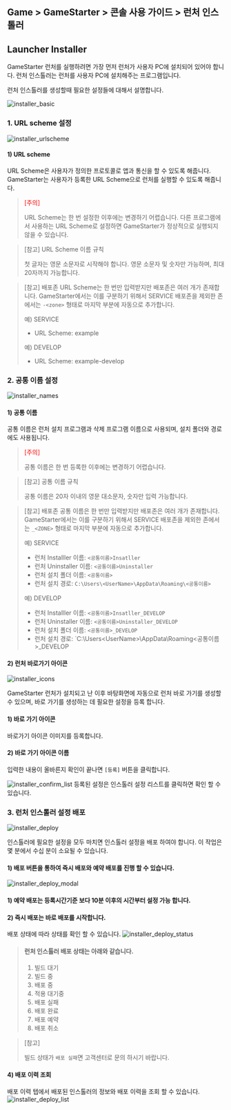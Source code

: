## Game > GameStarter > 콘솔 사용 가이드 > 런처 인스톨러

## Launcher Installer

GameStarter 런처를 실행하려면 가장 먼저 런처가 사용자 PC에 설치되어 있어야 합니다.
런처 인스톨러는 런처를 사용자 PC에 설치해주는 프로그램입니다.

런처 인스톨러를 생성할때 필요한 설정들에 대해서 설명합니다.

![installer_basic](https://kr1-api-object-storage.nhncloudservice.com/v1/AUTH_2acdfabf4efe4efc8a04c00b348110c9/cdn_origin/prod_gamestarter/console/installer/gamestarter_installer_basic_250717.png)

### 1. URL scheme 설정
![installer_urlscheme](https://kr1-api-object-storage.nhncloudservice.com/v1/AUTH_2acdfabf4efe4efc8a04c00b348110c9/cdn_origin/prod_gamestarter/console/installer/gamestarter_installer_url_scheme_250717.png)

#### 1) URL scheme

URL Scheme은 사용자가 정의한 프로토콜로 앱과 통신을 할 수 있도록 해줍니다.
GameStarter는 사용자가 등록한 URL Scheme으로 런처를 실행할 수 있도록 해줍니다.

> <font color="red">[주의]</font><br/>
>
> URL Scheme는 한 번 설정한 이후에는 변경하기 어렵습니다.
> 다른 프로그램에서 사용하는 URL Scheme로 설정하면 GameStarter가 정상적으로 실행되지 않을 수 있습니다.


> [참고] URL Scheme 이름 규칙
> 
> 첫 글자는 영문 소문자로 시작해야 합니다.
> 영문 소문자 및 숫자만 가능하며, 최대 20자까지 가능합니다.


> [참고] 배포존
> URL Scheme는 한 번만 입력받지만 배포존은 여러 개가 존재합니다.
> GameStarter에서는 이를 구분하기 위해서 SERVICE 배포존을 제외한 존에서는 `-<zone>` 형태로 마지막 부분에 자동으로 추가합니다.
> 
> 예) SERVICE
> - URL Scheme: example
> 
> 예) DEVELOP
> - URL Scheme: example-develop

### 2. 공통 이름 설정
![installer_names](https://kr1-api-object-storage.nhncloudservice.com/v1/AUTH_2acdfabf4efe4efc8a04c00b348110c9/cdn_origin/prod_gamestarter/console/installer/gamestarter_installer_name_250717.png)

#### 1) 공통 이름
공통 이름은 런처 설치 프로그램과 삭제 프로그램 이름으로 사용되며, 설치 폴더와 경로에도 사용됩니다.

> <font color="red">[주의]</font><br/>
>
> 공통 이름은 한 번 등록한 이후에는 변경하기 어렵습니다.

> [참고] 공통 이름 규칙
> 
> 공통 이름은 20자 이내의 영문 대소문자, 숫자만 입력 가능합니다.

> [참고] 배포존
> 공통 이름은 한 번만 입력받지만 배포존은 여러 개가 존재합니다.
> GameStarter에서는 이를 구분하기 위해서 SERVICE 배포존을 제외한 존에서는 `_<ZONE>` 형태로 마지막 부분에 자동으로 추가합니다.
> 
> 예) SERVICE
> - 런처 Installler 이름: `<공통이름>Insatller`
> - 런처 Uninstaller 이름: `<공통이름>Uninstaller`
> - 런처 설치 폴더 이름: `<공통이름>`
> - 런처 설치 경로: `C:\Users\<UserName>\AppData\Roaming\<공통이름>`
>
> 예) DEVELOP
> - 런처 Installler 이름: `<공통이름>Insatller_DEVELOP`
> - 런처 Uninstaller 이름: `<공통이름>Uninstaller_DEVELOP`
> - 런처 설치 폴더 이름: `<공통이름>_DEVELOP`
> - 런처 설치 경로: `C:\Users\<UserName>\AppData\Roaming\<공통이름>_DEVELOP

#### 2) 런처 바로가기 아이콘
![installer_icons](https://kr1-api-object-storage.nhncloudservice.com/v1/AUTH_2acdfabf4efe4efc8a04c00b348110c9/cdn_origin/prod_gamestarter/console/installer/gamestarter_installer_reg_shotcut_250717.png)

GameStarter 런처가 설치되고 난 이후 바탕화면에 자동으로 런처 바로 가기를 생성할 수 있으며,
바로 가기를 생성하는 데 필요한 설정을 등록 합니다.

#### 1) 바로 가기 아이콘
바로가기 아이콘 이미지를 등록합니다.

#### 2) 바로 가기 아이콘 이름
입력한 내용이 올바른지 확인이 끝나면 `[등록]` 버튼을 클릭합니다.

![installer_confirm_list](https://kr1-api-object-storage.nhncloudservice.com/v1/AUTH_2acdfabf4efe4efc8a04c00b348110c9/cdn_origin/prod_gamestarter/console/installer/gamestarter_installer_reg_shotcut_after_list_click_250717.png)
등록된 설정은 인스톨러 설정 리스트를 클릭하면 확인 할 수 있습니다.

### 3. 런처 인스톨러 설정 배포
![installer_deploy](https://kr1-api-object-storage.nhncloudservice.com/v1/AUTH_2acdfabf4efe4efc8a04c00b348110c9/cdn_origin/prod_gamestarter/console/installer/gamestarter_installer_reg_shotcut_deploy_250717.png)

인스톨러에 필요한 설정을 모두 마치면 인스톨러 설정을 배포 하여야 합니다.
이 작업은 몇 분에서 수십 분이 소요될 수 있습니다.

#### 1) 배포 버튼을 통하여 즉시 배포와 예약 배포를 진행 할 수 있습니다.
![installer_deploy_modal](https://kr1-api-object-storage.nhncloudservice.com/v1/AUTH_2acdfabf4efe4efc8a04c00b348110c9/cdn_origin/prod_gamestarter/console/installer/gamestarter_installer_reg_shotcut_deploy_modal_250717.png)

#### 1) 예약 배포는 등록시간기준 보다 10분 이후의 시간부터 설정 가능 합니다.
#### 2) 즉시 배포는 바로 배포를 시작합니다.

배포 상태에 따라 상태를 확인 할 수 있습니다.
![installer_deploy_status](https://kr1-api-object-storage.nhncloudservice.com/v1/AUTH_2acdfabf4efe4efc8a04c00b348110c9/cdn_origin/prod_gamestarter/console/installer/gamestarter_installer_reg_shotcut_deploy_reservation_confirm_2_250717.png)

> #### 런처 인스톨러 배포 상태는 아래와 같습니다.
> 1. 빌드 대기
> 2. 빌드 중
> 3. 배포 중
> 4. 적용 대기중
> 5. 배포 실패
> 6. 배포 완료
> 7. 배포 예약
> 8. 배포 취소

> [참고]
>
> 빌드 상태가 `배포 실패`면 고객센터로 문의 하시기 바랍니다.

#### 4) 배포 이력 조회
배포 이력 텝에서 배포된 인스톨러의 정보와 배포 이력을 조회 할 수 있습니다.
![installer_deploy_list](https://kr1-api-object-storage.nhncloudservice.com/v1/AUTH_2acdfabf4efe4efc8a04c00b348110c9/cdn_origin/prod_gamestarter/console/installer/gamestarter_installer_reg_shotcut_deploy_list_250717.png)

